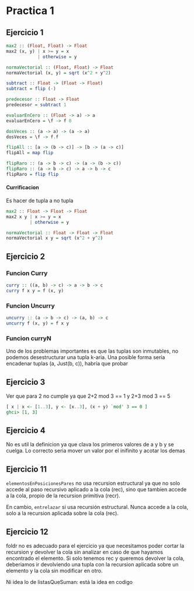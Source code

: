 # Practica 1

## Ejercicio 1

```hs
max2 :: (Float, Float) -> Float
max2 (x, y) | x >= y = x
            | otherwise = y

normaVectorial :: (Float, Float) -> Float
normaVectorial (x, y) = sqrt (x^2 + y^2)

subtract :: Float -> (Float -> Float)
subtract = flip (-)

predecesor :: Float -> Float
predecesor = subtract 1

evaluarEnCero :: (Float -> a) -> a 
evaluarEnCero = \f -> f 0

dosVeces :: (a -> a) -> (a -> a)
dosVeces = \f -> f.f

flipAll :: [a -> (b -> c)] -> [b -> (a -> c)]
flipAll = map flip

flipRaro :: (a -> b -> c) -> (a -> (b -> c)) 
flipRaro :: (a -> b -> c) -> a -> b -> c 
flipRaro = flip flip
```

#### Currificacion

Es hacer de tupla a no tupla

```hs
max2 :: Float -> Float -> Float
max2 x y | x >= y = x
         | otherwise = y

normaVectorial :: Float -> Float -> Float
normaVectorial x y = sqrt (x^2 + y^2)
```

## Ejercicio 2

### Funcion Curry

```hs
curry :: ((a, b) -> c) -> a -> b -> c
curry f x y = f (x, y)
```

### Funcion Uncurry

```hs
uncurry :: (a -> b -> c) -> (a, b) -> c 
uncurry f (x, y) = f x y
```

### Funcion curryN

Uno de los problemas importantes es que las tuplas son inmutables, no podemos desestructurar una tupla k-aria.
Una posible forma sería encadenar tuplas (a, Just(b, c)), habría que probar

## Ejercicio 3

Ver que para 2 no cumple ya que 2+2 mod 3 == 1 y 2+3 mod 3 == 5

```hs
[ x | x <- [1..3], y <- [x..3], (x + y) `mod' 3 == 0 ]
ghci> [1, 3]
```

## Ejercicio 4

No es util la definicion ya que clava los primeros valores de a y b y se cuelga.
Lo correcto seria mover un valor por el inifinito y acotar los demas

## Ejercicio 11

`elementosEnPosicionesPares` no usa recursion estructural ya que no solo accede al paso recursivo aplicado a la cola (rec), sino que tambien accede a la cola, propio de la recursion primitiva (recr).

En cambio, `entrelazar` si usa recursión estructural. Nunca accede a la cola, solo a la recursion aplicada sobre la cola (rec).

## Ejercicio 12

foldr no es adecuado para el ejercicio ya que necesitamos poder cortar la recursion y devolver la cola sin analizar en caso de que hayamos encontrado el elemento. Si solo tenemos rec y queremos devolver la cola, deberiamos ir devolviendo una tupla con la recursion aplicada sobre un elemento y la cola sin modificar en otro.

Ni idea lo de listasQueSuman: está la idea en codigo
